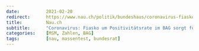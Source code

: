 ```yaml
---
date:          2021-02-20
redirect:      https://www.nau.ch/politik/bundeshaus/coronavirus-fiasko-um-positivitatsrate-im-bag-sorgt-fur-arger-65874342
title:         Nau.ch
subtitle:      "Coronavirus: Fiasko um Positivitätsrate im BAG sorgt für Ärger"
categories:    [MSM, Zahlen, BAG]
tags:          [nau, massentest, bundesrat]
---
```

